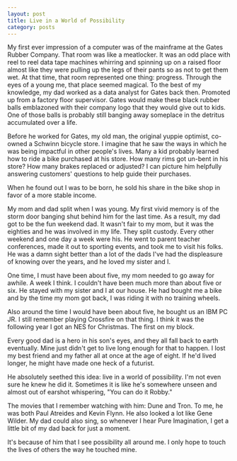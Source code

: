 ```yaml
---
layout: post
title: Live in a World of Possibility
category: posts
---
```


My first ever impression of a computer was of the mainframe at the Gates Rubber Company. That room was like a meatlocker. It was an odd place with reel to reel data tape machines whirring and spinning up on a raised floor almost like they were pulling up the legs of their pants so as not to get them wet. At that time, that room represented one thing: progress. Through the eyes of a young me, that place seemed magical. To the best of my knowledge, my dad worked as a data analyst for Gates back then. Promoted up from a factory floor supervisor. Gates would make these black rubber balls emblazoned with their company logo that they would give out to kids. One of those balls is probably still banging away someplace in the detritus accumulated over a life.

Before he worked for Gates, my old man, the original yuppie optimist, co-owned a Schwinn bicycle store. I imagine that he saw the ways in which he was being impactful in other people's lives. Many a kid probably learned how to ride a bike purchased at his store. How many rims got un-bent in his store? How many brakes replaced or adjusted? I can picture him helpfully answering customers' questions to help guide their purchases.

When he found out I was to be born, he sold his share in the bike shop in favor of a more stable income.

My mom and dad split when I was young. My first vivid memory is of the storm door banging shut behind him for the last time. As a result, my dad got to be the fun weekend dad. It wasn't fair to my mom, but it was the eighties and he was involved in my life. They split custody. Every other weekend and one day a week were his. He went to parent teacher conferences, made it out to sporting events, and took me to visit his folks. He was a damn sight better than a lot of the dads I've had the displeasure of knowing over the years, and he loved my sister and I.

One time, I must have been about five, my mom needed to go away for awhile. A week I think. I couldn't have been much more than about five or six. He stayed with my sister and I at our house. He had bought me a bike and by the time my mom got back, I was riding it with no training wheels.

Also around the time I would have been about five, he bought us an IBM PC JR. I still remember playing Crossfire on that thing. I think it was the following year I got an NES for Christmas. The first on my block.

Every good dad is a hero in his son's eyes, and they all fall back to earth eventually. Mine just didn't get to live long enough for that to happen. I lost my best friend and my father all at once at the age of eight. If he'd lived longer, he might have made one heck of a futurist.

He absolutely seethed this idea: live in a world of possibility. I'm not even sure he knew he did it. Sometimes it is like he's somewhere unseen and almost out of earshot whispering, "You can do it Robby."

The movies that I remember watching with him: Dune and Tron. To me, he was both Paul Atreides and Kevin Flynn. He also looked a lot like Gene Wilder. My dad could also sing, so whenever I hear Pure Imagination, I get a little bit of my dad back for just a moment.

It's because of him that I see possibility all around me. I only hope to touch the lives of others the way he touched mine.